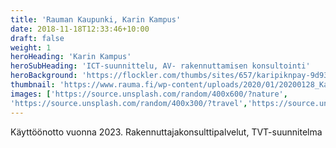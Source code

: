 ```yaml
---
title: 'Rauman Kaupunki, Karin Kampus'
date: 2018-11-18T12:33:46+10:00
draft: false
weight: 1
heroHeading: 'Karin Kampus'
heroSubHeading: 'ICT-suunnittelu, AV- rakennuttamisen konsultointi'
heroBackground: 'https://flockler.com/thumbs/sites/657/karipiknpay-9d93b429-290b-4c8d-b93e-e5efab7faabb_s1430x0_q80_noupscale.jpg'
thumbnail: 'https://www.rauma.fi/wp-content/uploads/2020/01/20200128_Karin-kampus_sisaankaynti_Verstas-Arkkitehdit-pieni.jpg'
images: ['https://source.unsplash.com/random/400x600/?nature', 
'https://source.unsplash.com/random/400x300/?travel','https://source.unsplash.com/random/400x300/?architecture','https://source.unsplash.com/random/400x600/?buildings','https://source.unsplash.com/random/400x300/?city','https://source.unsplash.com/random/400x600/?business']
---
```


Käyttöönotto vuonna 2023. Rakennuttajakonsulttipalvelut, TVT-suunnitelma


